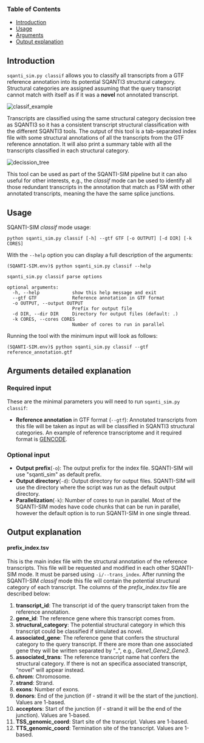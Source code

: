 ### Table of Contents

- [Introduction](#intro)
- [Usage](#use)
- [Arguments](#args)
- [Output explanation](#out)

## <a name="intro"></a>Introduction

`sqanti_sim.py classif` allows you to classify all transcripts from a GTF reference annotation into its potential SQANTI3 structural category. Structural categories are assigned assuming that the query transcript cannot match with itself as if it was a **novel** not annotated transcript.

![classif_example](https://github.com/jorgemt98/SQANTI-SIM/blob/main/docs/classif_example.png)

Transcripts are classified using the same structural category decission tree as SQANTI3 so it has a consistent transcript structural classification with the different SQANTI3 tools. The output of this tool is a tab-separated index file with some structural annotations of all the transcripts from the GTF reference annotation. It will also print a summary table with all the transcripts classified in each structural category.

![decission_tree](https://github.com/jorgemt98/SQANTI-SIM/blob/main/docs/sqantisim_class_decision_tree.png)

This tool can be used as part of the SQANTI-SIM pipeline but it can also useful for other interests, e.g., the *classif* mode can be used to identify all those redundant transcripts in the annotation that match as FSM with other annotated transcripts, meaning the have the same splice junctions.

## <a name="use"></a>Usage

SQANTI-SIM *classif* mode usage:

```
python sqanti_sim.py classif [-h] --gtf GTF [-o OUTPUT] [-d DIR] [-k CORES]
```

With the `--help` option you can display a full description of the arguments:

```
(SQANTI-SIM.env)$ python sqanti_sim.py classif --help

sqanti_sim.py classif parse options

optional arguments:
  -h, --help            show this help message and exit
  --gtf GTF             Reference annotation in GTF format
  -o OUTPUT, --output OUTPUT
                        Prefix for output file
  -d DIR, --dir DIR     Directory for output files (default: .)
  -k CORES, --cores CORES
                        Number of cores to run in parallel
```

Running the tool with the minimum input will look as follows:

```
(SQANTI-SIM.env)$ python sqanti_sim.py classif --gtf reference_annotation.gtf
```

## <a name="args"></a>Arguments detailed explanation

### Required input

These are the minimal parameters you will need to run `sqanti_sim.py classif`:

- **Reference annotation** in GTF format (`--gtf`): Annotated transcripts from this file will be taken as input as will be classified in SQANTI3 structural categories. An example of reference transcriptome and it required format is [GENCODE](https://www.gencodegenes.org/).

### Optional input

- **Output prefix**(`-o`): The output prefix for the index file. SQANTI-SIM will use "sqanti_sim" as default prefix.
- **Output directory**(`-d`): Output directory for output files. SQANTI-SIM will use the directory where the script was run as the default output directory.
- **Parallelization**(`-k`): Number of cores to run in parallel. Most of the SQANTI-SIM modes have code chunks that can be run in parallel, however the default option is to run SQANTI-SIM in one single thread.

## <a name="out"></a>Output explanation

#### prefix_index.tsv

This is the main index file with the structural annotation of the reference transcripts. This file will be requested and modified in each other SQANTI-SIM mode. It must be parsed using `-i/--trans_index`. After running the SQANTI-SIM *classif* mode this file will contain the potential structural category of each transcript. The columns of the *prefix_index.tsv* file are described below:

1. **transcript_id**: The transcript id of the query transcript taken from the reference annotation.
2. **gene_id**: The reference gene where this transcript comes from.
3. **structural_category**: The potential structural category in which this transcript could be classified if simulated as novel.
4. **associated_gene**: The reference gene that confers the structural category to the query transcript. If there are more than one associated gene they will be written separated by "_", e.g., *Gene1_Gene2_Gene3*.
5. **associated_trans**: The reference transcript name hat confers the structural category. If there is not an specifica associated transcript, "novel" will appear instead.
6. **chrom**: Chromosome.
7. **strand**: Strand.
8. **exons**: Number of exons.
9. **donors**: End of the junction (if - strand it will be the start of the junction). Values are 1-based.
10. **acceptors**: Start of the junction (if - strand it will be the end of the junction). Values are 1-based.
11. **TSS_genomic_coord**: Start site of the transcript. Values are 1-based.
12. **TTS_genomic_coord**: Termination site of the transcript. Values are 1-based.

